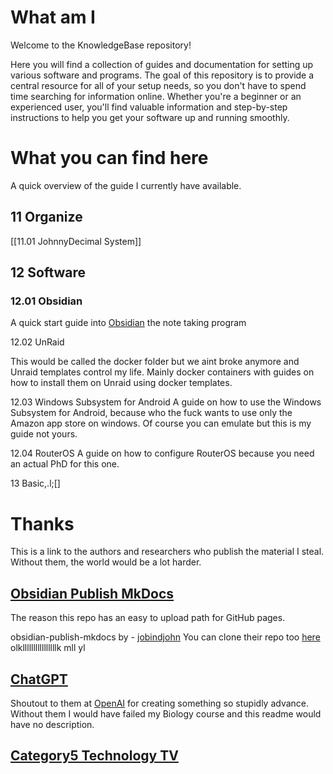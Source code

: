# What am I
Welcome to the KnowledgeBase repository!

Here you will find a collection of guides and documentation for setting up various software and programs. 
The goal of this repository is to provide a central resource for all of your setup needs, so you don't have to spend time searching for information online. Whether you're a beginner or an experienced user, you'll find valuable information and step-by-step instructions to help you get your software up and running smoothly.

# What you can find here
A quick overview of the guide I currently have available.
## 11 Organize
[[11.01 JohnnyDecimal System]]

## 12 Software
### 12.01 Obsidian
A quick start guide into [Obsidian](https://obsidian.md/) the note taking program

12.02 UnRaid

This would be called the docker folder but we aint broke anymore and Unraid templates control my life. Mainly docker containers with guides on how to install them on Unraid using docker templates.

12.03 Windows Subsystem for Android
A guide on how to use the Windows Subsystem for Android, because who the fuck wants to use only the Amazon app store on windows. Of course you can emulate but this is my guide not yours.

12.04 RouterOS
A guide on how to configure RouterOS because you need an actual PhD for this one.

13 Basic,.l;[]

# Thanks
This is a link to the authors and researchers who publish the material I steal. Without them, the world would be a lot harder.

## [Obsidian Publish MkDocs](https://github.com/jobindjohn/obsidian-publish-mkdocs)
The reason this repo has an easy to upload path for GitHub pages.

obsidian-publish-mkdocs by - [jobindjohn](https://github.com/jobindjohn)
You can clone their repo too [here](https://github.com/jobindjohn/obsidian-publish-mkdocs)
olkllllllllllllllllk mll yl

## [ChatGPT](https://chat.openai.com/)

Shoutout to them at [OpenAI](https://openai.com/) for creating something so stupidly advance. Without them I would have failed my Biology course and this readme would have no description.

## [Category5 Technology TV](https://category5.tv/)
